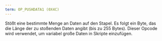 ```yaml
---
term: OP_PUSHDATA1 (0X4C)
---
```


Stößt eine bestimmte Menge an Daten auf den Stapel. Es folgt ein Byte, das die Länge der zu stoßenden Daten angibt (bis zu 255 Bytes). Dieser Opcode wird verwendet, um variabel große Daten in Skripte einzufügen.